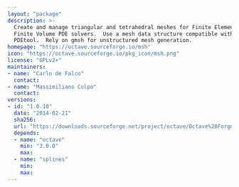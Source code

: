 ```yaml
---
layout: "package"
description: >-
  Create and manage triangular and tetrahedral meshes for Finite Element or
  Finite Volume PDE solvers.  Use a mesh data structure compatible with
  PDEtool.  Rely on gmsh for unstructured mesh generation.
homepage: "https://octave.sourceforge.io/msh"
icon: "https://octave.sourceforge.io/pkg_icon/msh.png"
license: "GPLv2+"
maintainers:
- name: "Carlo de Falco"
  contact:
- name: "Massimiliano Culpo"
  contact:
versions:
- id: "1.0.10"
  date: "2014-02-21"
  sha256:
  url: "https://downloads.sourceforge.net/project/octave/Octave%20Forge%20Packages/Individual%20Package%20Releases/msh-1.0.10.tar.gz"
  depends:
  - name: "octave"
    min: "3.0.0"
    max:
  - name: "splines"
    min:
    max:
---
```

